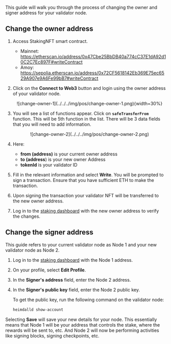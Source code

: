 
This guide will walk you through the process of changing the owner and signer address for your validator node.

## Change the owner address

1. Access StakingNFT smart contract.

      - Mainnet: https://etherscan.io/address/0x47Cbe25BbDB40a774cC37E1dA92d10C2C7Ec897F#writeContract
      - Amoy: https://sepolia.etherscan.io/address/0x72CF5618142Eb369E75ec6529A907e9A6Fe99bB7#writeContract

2. Click on the **Connect to Web3** button and login using the owner address of your validator node. 

      <center>
      ![change-owner-1](../../../img/pos/change-owner-1.png){width=30%}
      </center>

3. You will see a list of functions appear. Click on **`safeTransferFrom`** function. This will be 5th function in the list. There will be 3 data fields that you will need to add information.

      <center>
      ![change-owner-2](../../../img/pos/change-owner-2.png)
      </center>

4. Here:

      - **from (address)** is your current owner address
      - **to (address**) is your new owner Address
      - **tokenId** is your validator ID

5. Fill in the relevant information and select **Write**. You will be prompted to sign a transaction. Ensure that you have sufficient ETH to make the transaction.

6. Upon signing the transaction your validator NFT will be transferred to the new owner address.

7. Log in to the [staking dashboard](https://staking.polygon.technology/) with the new owner address to verify the changes.

## Change the signer address

This guide refers to your current validator node as Node 1 and your new validator node as Node 2.

1. Log in to the [staking dashboard](https://staking.polygon.technology/) with the Node 1 address.

2. On your profile, select **Edit Profile**.

3. In the **Signer's address** field, enter the Node 2 address.

4. In the **Signer's public key** field, enter the Node 2 public key.

   To get the public key, run the following command on the validator node:

   ```sh
   heimdalld show-account
   ```

Selecting **Save** will save your new details for your node. This essentially means that Node 1 will be your address that controls the stake, where the rewards will be sent to, etc. And Node 2 will now be performing activities like signing blocks, signing checkpoints, etc.
